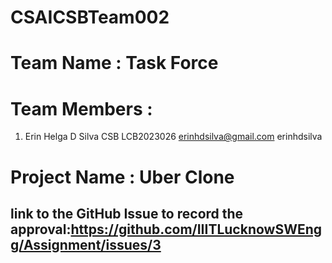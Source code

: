 # CSAICSBTeam002
# Team Name : Task Force
# Team Members :
1) Erin Helga D Silva CSB LCB2023026 erinhdsilva@gmail.com erinhdsilva
# Project Name : Uber Clone 
## link to the GitHub Issue to record the approval:https://github.com/IIITLucknowSWEngg/Assignment/issues/3
